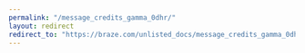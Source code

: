 ```yaml
---
permalink: "/message_credits_gamma_0dhr/"
layout: redirect
redirect_to: "https://braze.com/unlisted_docs/message_credits_gamma_0dhr/"
---
```

